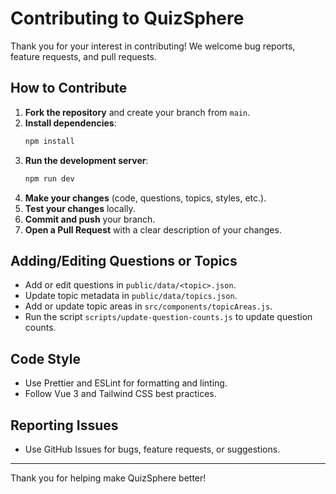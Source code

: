 # Contributing to QuizSphere

Thank you for your interest in contributing! We welcome bug reports, feature requests, and pull requests.

## How to Contribute

1. **Fork the repository** and create your branch from `main`.
2. **Install dependencies**:
   ```sh
   npm install
   ```
3. **Run the development server**:
   ```sh
   npm run dev
   ```
4. **Make your changes** (code, questions, topics, styles, etc.).
5. **Test your changes** locally.
6. **Commit and push** your branch.
7. **Open a Pull Request** with a clear description of your changes.

## Adding/Editing Questions or Topics
- Add or edit questions in `public/data/<topic>.json`.
- Update topic metadata in `public/data/topics.json`.
- Add or update topic areas in `src/components/topicAreas.js`.
- Run the script `scripts/update-question-counts.js` to update question counts.

## Code Style
- Use Prettier and ESLint for formatting and linting.
- Follow Vue 3 and Tailwind CSS best practices.

## Reporting Issues
- Use GitHub Issues for bugs, feature requests, or suggestions.

---

Thank you for helping make QuizSphere better!
